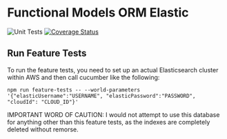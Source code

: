 # Functional Models ORM Elastic

![Unit Tests](https://github.com/monolithst/functional-models-orm-elastic/actions/workflows/ut.yml/badge.svg?branch=master)
[![Coverage Status](https://coveralls.io/repos/github/monolithst/functional-models-orm-elastic/badge.svg?branch=master)](https://coveralls.io/github/monolithst/functional-models-orm-elastic?branch=master)


## Run Feature Tests
To run the feature tests, you need to set up an actual Elasticsearch cluster within AWS and then call cucumber like the following:

```npm run feature-tests -- --world-parameters '{"elasticUsername":"USERNAME", "elasticPassword":"PASSWORD", "cloudId": "CLOUD_ID"}'```

IMPORTANT WORD OF CAUTION: I would not attempt to use this database for anything other than this feature tests, as the indexes are completely deleted without remorse.
